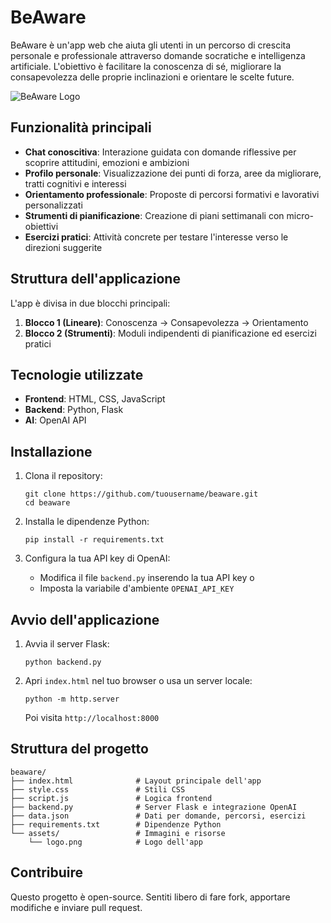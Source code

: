 # BeAware

BeAware è un'app web che aiuta gli utenti in un percorso di crescita personale e professionale attraverso domande socratiche e intelligenza artificiale. L'obiettivo è facilitare la conoscenza di sé, migliorare la consapevolezza delle proprie inclinazioni e orientare le scelte future.

![BeAware Logo](assets/logo.png)

## Funzionalità principali

- **Chat conoscitiva**: Interazione guidata con domande riflessive per scoprire attitudini, emozioni e ambizioni
- **Profilo personale**: Visualizzazione dei punti di forza, aree da migliorare, tratti cognitivi e interessi
- **Orientamento professionale**: Proposte di percorsi formativi e lavorativi personalizzati
- **Strumenti di pianificazione**: Creazione di piani settimanali con micro-obiettivi
- **Esercizi pratici**: Attività concrete per testare l'interesse verso le direzioni suggerite

## Struttura dell'applicazione

L'app è divisa in due blocchi principali:

1. **Blocco 1 (Lineare)**: Conoscenza → Consapevolezza → Orientamento
2. **Blocco 2 (Strumenti)**: Moduli indipendenti di pianificazione ed esercizi pratici

## Tecnologie utilizzate

- **Frontend**: HTML, CSS, JavaScript
- **Backend**: Python, Flask
- **AI**: OpenAI API

## Installazione

1. Clona il repository:
   ```
   git clone https://github.com/tuousername/beaware.git
   cd beaware
   ```

2. Installa le dipendenze Python:
   ```
   pip install -r requirements.txt
   ```

3. Configura la tua API key di OpenAI:
   - Modifica il file `backend.py` inserendo la tua API key o
   - Imposta la variabile d'ambiente `OPENAI_API_KEY`

## Avvio dell'applicazione

1. Avvia il server Flask:
   ```
   python backend.py
   ```

2. Apri `index.html` nel tuo browser o usa un server locale:
   ```
   python -m http.server
   ```
   Poi visita `http://localhost:8000`

## Struttura del progetto

```
beaware/
├── index.html              # Layout principale dell'app
├── style.css               # Stili CSS 
├── script.js               # Logica frontend
├── backend.py              # Server Flask e integrazione OpenAI
├── data.json               # Dati per domande, percorsi, esercizi
├── requirements.txt        # Dipendenze Python
└── assets/                 # Immagini e risorse
    └── logo.png            # Logo dell'app
```

## Contribuire

Questo progetto è open-source. Sentiti libero di fare fork, apportare modifiche e inviare pull request. 